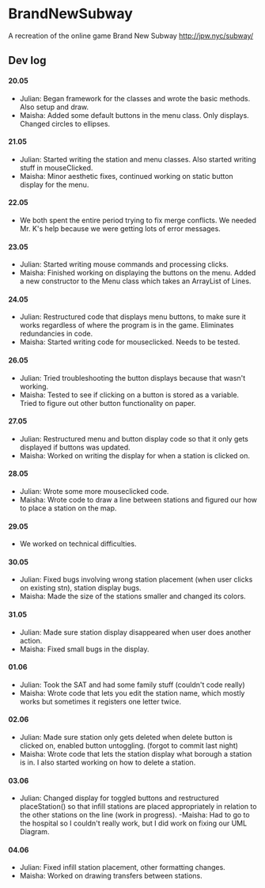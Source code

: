 # BrandNewSubway
A recreation of the online game Brand New Subway http://jpw.nyc/subway/

## Dev log

#### 20.05
- Julian: Began framework for the classes and wrote the basic methods. Also setup and draw.
- Maisha: Added some default buttons in the menu class. Only displays. Changed circles to ellipses.

#### 21.05
- Julian: Started writing the station and menu classes. Also started writing stuff in mouseClicked.
- Maisha: Minor aesthetic fixes, continued working on static button display for the menu.

#### 22.05 
- We both spent the entire period trying to fix merge conflicts. We needed Mr. K's help because we were getting lots of error messages.

#### 23.05 
- Julian: Started writing mouse commands and processing clicks. 
- Maisha: Finished working on displaying the buttons on the menu. Added a new constructor to the Menu class which takes an ArrayList of Lines. 

#### 24.05
- Julian: Restructured code that displays menu buttons, to make sure it works regardless of where the program is in the game. Eliminates redundancies in code.
- Maisha: Started writing code for mouseclicked. Needs to be tested. 

#### 26.05
- Julian: Tried troubleshooting the button displays because that wasn't working.
- Maisha: Tested to see if clicking on a button is stored as a variable. Tried to figure out other button functionality on paper. 

#### 27.05
- Julian: Restructured menu and button display code so that it only gets displayed if buttons was updated.
- Maisha: Worked on writing the display for when a station is clicked on. 

#### 28.05 
- Julian: Wrote some more mouseclicked code.
- Maisha: Wrote code to draw a line between stations and figured our how to place a station on the map.  

#### 29.05
- We worked on technical difficulties.

#### 30.05
- Julian: Fixed bugs involving wrong station placement (when user clicks on existing stn), station display bugs.
- Maisha: Made the size of the stations smaller and changed its colors.

#### 31.05
- Julian: Made sure station display disappeared when user does another action.
- Maisha: Fixed small bugs in the display. 

#### 01.06
- Julian: Took the SAT and had some family stuff (couldn't code really)
- Maisha: Wrote code that lets you edit the station name, which mostly works but sometimes it registers one letter twice. 

#### 02.06
- Julian: Made sure station only gets deleted when delete button is clicked on, enabled button untoggling. (forgot to commit last night)
- Maisha: Wrote code that lets the station display what borough a station is in. I also started working on how to delete a station. 

#### 03.06
- Julian: Changed display for toggled buttons and restructured placeStation() so that infill stations are placed appropriately in relation to the other stations on the line (work in progress).
-Maisha: Had to go to the hospital so I couldn't really work, but I did work on fixing our UML Diagram. 

#### 04.06 
- Julian: Fixed infill station placement, other formatting changes.
- Maisha: Worked on drawing transfers between stations. 
